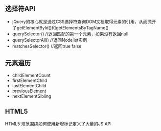 ## 选择符API ##
- jQuery的核心就是通过CSS选择符查询DOM文档取得元素的引用，从而抛开了getElementById()和getElementsByTagName()
- querySelector() //返回匹配的第一个元素，如果没有返回null
- querySelectorAll() //返回Nodelist实例
- matchesSelector() //返回true false

## 元素遍历 ##
- childElementCount
- firstElementChild
- lastElementChild
- previousElement
- nextElementSibling

## HTML5 ##
HTML5 规范围绕如何使用新增标记定义了大量的JS API
